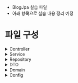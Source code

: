 - BlogJpa 실습 파일
- 아래 항목으로 실습 내용 정리 예정



# 파일 구성

<details>
<summary>Controller</summary>
 
+ BlogController.java 
+ BlogPageController.java
+  CommentController.java
+ FilterTestController.java
+ JsonParseTestController.java
+ PageController.java
+ UserController.java
+ UserViewController.java

</div>
</details>

<details>
<summary>Service</summary>
 
+ BlogService.java
+ CommentService.java
+ UserDetailService.java
+ UserService.java

</div>
</details>

<details>
<summary>Repository</summary>
 
  + BlogRepository.java
  + CommentRepository.java
  + UserRepository.java

</div>
</details>

<details>
<summary>DTO</summary>
 
  + AddArticleRequest.java
  + AddUserRequest.java
  + ArticleResponse.java
  + ArticleViewResponse.java
  + CommentDTO.java
  + CommentResponse.java

</div>
</details>

<details>
<summary>Domain</summary>
 
  + Article.java
  + Comment.java
  + Person.java
  + User.java

</div>
</details>

<details>
<summary>Config</summary>
 
  + FilterConfiguration.java
  + InterceptorConfiguration.java
  + SwaggerConfig.java
  + WebSecurityConfig.java

</div>
</details>
